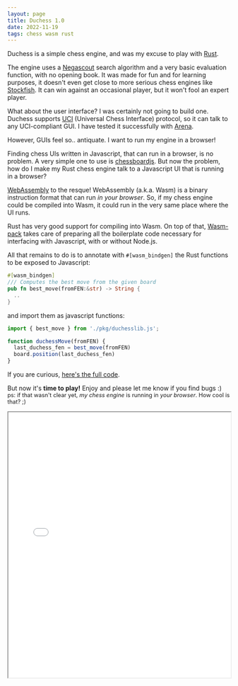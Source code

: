 ```yaml
---
layout: page
title: Duchess 1.0
date: 2022-11-19
tags: chess wasm rust
---
```


Duchess is a simple chess engine, and was my excuse to play with <a href="https://www.rust-lang.org">Rust</a>.

The engine uses a <a href="https://en.wikipedia.org/wiki/Principal_variation_search">Negascout</a> search algorithm and a very basic evaluation function, with no opening book.
It was made for fun and for learning purposes, it doesn't even get close to more serious chess engines like <a href="https://stockfishchess.org">Stockfish</a>. It can win against an occasional player, but it won't fool an expert player.

What about the user interface? I was certainly not going to build one.
Duchess supports <a href="https://en.wikipedia.org/wiki/Universal_Chess_Interface">UCI</a> (Universal Chess Interface) protocol, so it can talk to any UCI-compliant GUI.
I have tested it successfully with <a href="http://www.playwitharena.de">Arena</a>.

However, GUIs feel so.. antiquate. I want to run my engine in a browser!

Finding chess UIs written in Javascript, that can run in a browser, is no problem.
A very simple one to use is <a href="https://chessboardjs.com">chessboardjs</a>.
But now the problem, how do I make my Rust chess engine talk to a Javascript UI that is running in a browser?

<a href="https://webassembly.org">WebAssembly</a> to the resque!
WebAssembly (a.k.a. Wasm) is a binary instruction format that can run _in your browser_.
So, if my chess engine could be compiled into Wasm, it could run in the very same place where the UI runs.

Rust has very good support for compiling into Wasm.
On top of that, <a href="https://github.com/rustwasm/wasm-pack">Wasm-pack</a>
takes care of preparing all the boilerplate code necessary for interfacing with
Javascript, with or without Node.js.

All that remains to do is to annotate with `#[wasm_bindgen]` the Rust functions to be exposed to Javascript:
```rust
#[wasm_bindgen]
/// Computes the best move from the given board
pub fn best_move(fromFEN:&str) -> String {
  ..
}
```
and import them as javascript functions:
```javascript
import { best_move } from './pkg/duchesslib.js';

function duchessMove(fromFEN) {
  last_duchess_fen = best_move(fromFEN)
  board.position(last_duchess_fen)
}
```

If you are curious,
<a href="https://github.com/swingbit/duchess/tree/wasm">here's the full code</a>.

But now it's <strong>time to play!</strong>
Enjoy and please let me know if you find bugs :)
<br>
<span style="font-size: .8rem">ps: if that wasn't clear yet, _my chess engine_ is running in _your browser_.
How cool is that? ;)</span>

<iframe width="100%" height="600"
  src="/duchess/duchess.html"
  title="Duchess">
</iframe>

